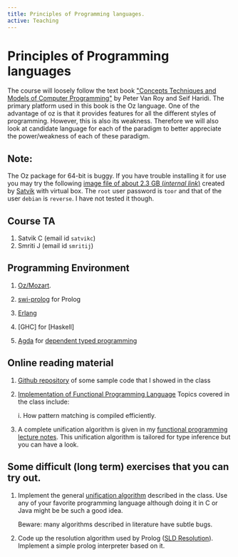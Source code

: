 ```yaml
---
title: Principles of Programming languages.
active: Teaching
---
```

# Principles of Programming languages

The course will loosely follow the text book
["Concepts Techniques and Models of Computer Programming"][textbook]
by Peter Van Roy and Seif Haridi. The primary platform used in this
book is the Oz language. One of the advantage of oz is that it
provides features for all the different styles of
programming. However, this is also its weakness. Therefore we will
also look at candidate language for each of the paradigm to better
appreciate the power/weakness of each of these paradigm.

## Note:

The Oz package for 64-bit is buggy. If you have trouble installing it
for use you may try the following
[image file of about 2.3 GB (*internal link*)][image-file] created by
[Satvik] with virtual box. The `root` user password is `toor` and that
of the user `debian` is `reverse`. I have not tested it though.

## Course TA

1. Satvik C (email id `satvikc`)
2. Smriti J (email id `smritij`)

## Programming Environment

1. [Oz/Mozart][mozart].

2. [swi-prolog] for Prolog

3. [Erlang]

4. [GHC] for [Haskell]

5. [Agda] for [dependent typed programming][dt]

## Online reading material

1. [Github repository][sample-code] of some sample code that I showed
in the class

2. [Implementation of Functional Programming Language][funimplement]
   Topics covered in the class include:

    i. How pattern matching is compiled efficiently.


3. A complete unification algorithm is given in my
   [functional programming lecture notes][fp-notes]. This unification
   algorithm is tailored for type inference but you can have a look.


## Some difficult (long term) exercises that you can try out.

1. Implement the general [unification algorithm]  described in the
   class. Use any of your favorite programming language although doing
   it in C or Java might be be such a good idea.

   Beware: many algorithms described in literature have subtle bugs.

2. Code up the resolution algorithm used by Prolog
   ([SLD Resolution][sld]). Implement a simple prolog interpreter
   based on it.

[sample-code]: <https://github.com/piyush-kurur/sample-code/>
[sld]: <http://en.wikipedia.org/wiki/SLD_resolution> "SLD Resolution"

[fp-notes]: </teaching/cs653/notes/lecture-at-a-time.html>

[unification algorithm]:
       <http://en.wikipedia.org/wiki/Unification_(computer_science)>
       "SLD Resolution"

[erlang]: <http://erlang.org> "Erlang"
[funimplement]:
    <http://research.microsoft.com/en-us/um/people/simonpj/papers/slpj-book-1987/>
	"Implementation of Functional Programming Language"
[mozart]:     <http://www.mozart-oz.org/>  "The Mozart Programming System"
[swi-prolog]: <http://www.swi-prolog.org/> "SWI-prolog home"
[agda]: <http://wiki.portal.chalmers.se/agda/pmwiki.php> "Agda Homepage/Wiki"
[dt]: <https://en.wikipedia.org/wiki/Dependent_type> "Dependent types Wikipedia"
[textbook]: <http://www.info.ucl.ac.be/~pvr/book.html>
[image-file]: <http://ppk.cse.iitk.ac.in/ppk/cs350/virtual-image.7z> "Linux Image file"
[satvik]: <http://cse.iitk.ac.in/users/satvikc> "Satvik's homepage"
